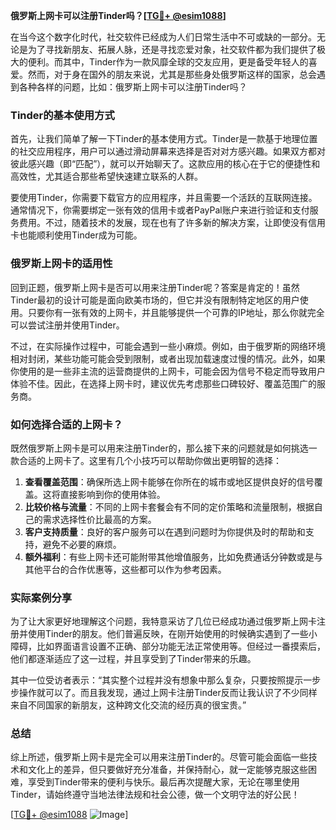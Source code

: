 **俄罗斯上网卡可以注册Tinder吗？[[TG💪+ @esim1088](https://t.me/s/esim1088)]**

在当今这个数字化时代，社交软件已经成为人们日常生活中不可或缺的一部分。无论是为了寻找新朋友、拓展人脉，还是寻找恋爱对象，社交软件都为我们提供了极大的便利。而其中，Tinder作为一款风靡全球的交友应用，更是备受年轻人的喜爱。然而，对于身在国外的朋友来说，尤其是那些身处俄罗斯这样的国家，总会遇到各种各样的问题，比如：俄罗斯上网卡可以注册Tinder吗？

### Tinder的基本使用方式

首先，让我们简单了解一下Tinder的基本使用方式。Tinder是一款基于地理位置的社交应用程序，用户可以通过滑动屏幕来选择是否对对方感兴趣。如果双方都对彼此感兴趣（即“匹配”），就可以开始聊天了。这款应用的核心在于它的便捷性和高效性，尤其适合那些希望快速建立联系的人群。

要使用Tinder，你需要下载官方的应用程序，并且需要一个活跃的互联网连接。通常情况下，你需要绑定一张有效的信用卡或者PayPal账户来进行验证和支付服务费用。不过，随着技术的发展，现在也有了许多新的解决方案，让即使没有信用卡也能顺利使用Tinder成为可能。

### 俄罗斯上网卡的适用性

回到正题，俄罗斯上网卡是否可以用来注册Tinder呢？答案是肯定的！虽然Tinder最初的设计可能是面向欧美市场的，但它并没有限制特定地区的用户使用。只要你有一张有效的上网卡，并且能够提供一个可靠的IP地址，那么你就完全可以尝试注册并使用Tinder。

不过，在实际操作过程中，可能会遇到一些小麻烦。例如，由于俄罗斯的网络环境相对封闭，某些功能可能会受到限制，或者出现加载速度过慢的情况。此外，如果你使用的是一些非主流的运营商提供的上网卡，可能会因为信号不稳定而导致用户体验不佳。因此，在选择上网卡时，建议优先考虑那些口碑较好、覆盖范围广的服务商。

### 如何选择合适的上网卡？

既然俄罗斯上网卡是可以用来注册Tinder的，那么接下来的问题就是如何挑选一款合适的上网卡了。这里有几个小技巧可以帮助你做出更明智的选择：

1. **查看覆盖范围**：确保所选上网卡能够在你所在的城市或地区提供良好的信号覆盖。这将直接影响到你的使用体验。
2. **比较价格与流量**：不同的上网卡套餐会有不同的定价策略和流量限制，根据自己的需求选择性价比最高的方案。
3. **客户支持质量**：良好的客户服务可以在遇到问题时为你提供及时的帮助和支持，避免不必要的麻烦。
4. **额外福利**：有些上网卡还可能附带其他增值服务，比如免费通话分钟数或是与其他平台的合作优惠等，这些都可以作为参考因素。

### 实际案例分享

为了让大家更好地理解这个问题，我特意采访了几位已经成功通过俄罗斯上网卡注册并使用Tinder的朋友。他们普遍反映，在刚开始使用的时候确实遇到了一些小障碍，比如界面语言设置不正确、部分功能无法正常使用等。但经过一番摸索后，他们都逐渐适应了这一过程，并且享受到了Tinder带来的乐趣。

其中一位受访者表示：“其实整个过程并没有想象中那么复杂，只要按照提示一步步操作就可以了。而且我发现，通过上网卡注册Tinder反而让我认识了不少同样来自不同国家的新朋友，这种跨文化交流的经历真的很宝贵。”

### 总结

综上所述，俄罗斯上网卡是完全可以用来注册Tinder的。尽管可能会面临一些技术和文化上的差异，但只要做好充分准备，并保持耐心，就一定能够克服这些困难，享受到Tinder带来的便利与快乐。最后再次提醒大家，无论在哪里使用Tinder，请始终遵守当地法律法规和社会公德，做一个文明守法的好公民！

[[TG💪+ @esim1088](https://t.me/s/esim1088) ![Image](https://i.postimg.cc/4NQfJmqS/Snipaste-2025-05-13-00-14-12.png)]